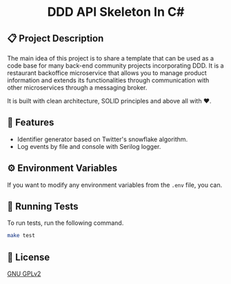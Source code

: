 <h1 align="center">
    DDD API Skeleton In C#
</h1>

## 📋 Project Description

The main idea of ​​this project is to share a template that can be used as a code base for many back-end community projects incorporating DDD. It is a restaurant backoffice microservice that allows you to manage product information and extends its functionalities through communication with other microservices through a messaging broker.

It is built with clean architecture, SOLID principles and above all with ❤️.

## 🎢 Features

- Identifier generator based on Twitter's snowflake algorithm.
- Log events by file and console with Serilog logger.

## ⚙️ Environment Variables

If you want to modify any environment variables from the `.env` file, you can.

## 🧪 Running Tests

To run tests, run the following command.

```bash
make test
```

## 📜 License

[GNU GPLv2](https://choosealicense.com/licenses/gpl-2.0/)